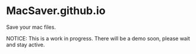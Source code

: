 # MacSaver.github.io
Save your mac files.

NOTICE:
This is a work in progress. There will be a demo soon, please wait and stay active.
